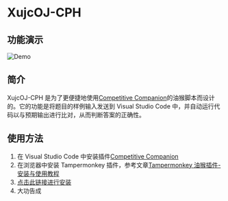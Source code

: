 # XujcOJ-CPH

## 功能演示

![Demo](img\Demo.gif)

## 简介

XujcOJ-CPH 是为了更便捷地使用[Competitive Companion](https://github.com/jmerle/competitive-companion)的油猴脚本而设计的。它的功能是将题目的样例输入发送到 Visual Studio Code 中，并自动运行代码以与预期输出进行比对，从而判断答案的正确性。

## 使用方法

1. 在 Visual Studio Code 中安装插件[Competitive Companion](https://marketplace.visualstudio.com/items?itemName=DivyanshuAgrawal.competitive-programming-helper)
2. 在浏览器中安装 Tampermonkey 插件，参考文章[Tampermonkey 油猴插件-安装与使用教程](https://zhuanlan.zhihu.com/p/128453110)
3. [点击此链接进行安装](https://greasyfork.org/zh-CN/scripts/470822-xujcoj-cph)
4. 大功告成
